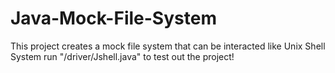 # Java-Mock-File-System

This project creates a mock file system that can be interacted like Unix Shell System
run "/driver/Jshell.java" to test out the project!
